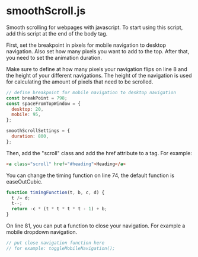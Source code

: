 # smoothScroll.js

Smooth scrolling for webpages with javascript.
To start using this script, add this script at the end of the body tag.

First, set the breakpoint in pixels for mobile navigation to desktop navigation.
Also set how many pixels you want to add to the top.
After that, you need to set the animation duration.

Make sure to define at how many pixels your navigation flips on line 8 and the height of your different navigations. The height of the navigation is used for calculating the amount of pixels that need to be scrolled.

```javascript
// define breakpoint for mobile navigation to desktop navigation
const breakPoint = 798;
const spaceFromTopWindow = {
  desktop: 20,
  mobile: 95,
};

smoothScrollSettings = {
  duration: 800,
};
```

Then, add the "scroll" class and add the href attribute to a tag. For example:

```html
<a class="scroll" href="#heading">Heading</a>
```

You can change the timing function on line 74, the default function is easeOutCubic.

```javascript
function timingFunction(t, b, c, d) {
  t /= d;
  t--;
  return -c * (t * t * t * t - 1) + b;
}
```

On line 81, you can put a function to close your navigation.
For example a mobile dropdown navigation.

```javascript
// put close navigation function here
// for example: toggleMobileNavigation();
```
